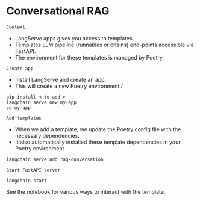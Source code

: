 # Conversational RAG 

`Context`
 
* LangServe apps gives you access to templates.
* Templates LLM pipeline (runnables or chains) end-points accessible via FastAPI.
* The environment for these templates is managed by Poetry.

`Create app`

* Install LangServe and create an app.
* This will create a new Poetry environment /
```
pip install < to add > 
langchain serve new my-app
cd my-app
```

`Add templates`

* When we add a template, we update the Poetry config file with the necessary dependencies.
* It also automatically installed these template dependencies in your Poetry environment
```
langchain serve add rag-conversation
```

`Start FastAPI server`

```
langchain start
```

See the notebook for various ways to interact with the template.

